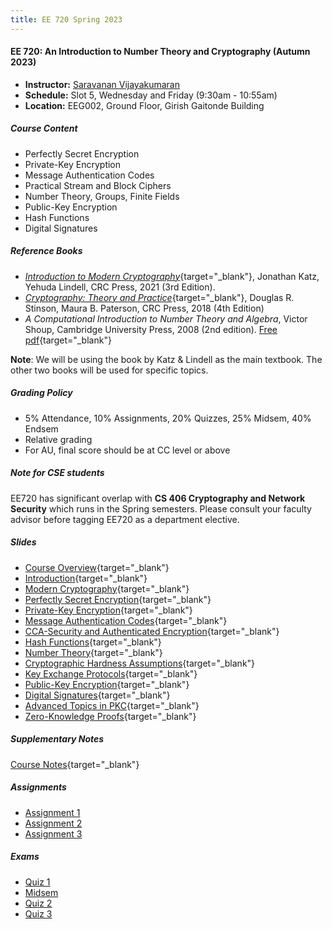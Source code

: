 ```yaml
---
title: EE 720 Spring 2023
---
```


#### EE 720: An Introduction to Number Theory and Cryptography (Autumn 2023)

-   **Instructor:** [Saravanan Vijayakumaran](http://www.ee.iitb.ac.in/~sarva)
-   **Schedule:** Slot 5, Wednesday and Friday (9:30am - 10:55am)
-   **Location:** EEG002, Ground Floor, Girish Gaitonde Building

##### Course Content

-   Perfectly Secret Encryption
-   Private-Key Encryption
-   Message Authentication Codes
-   Practical Stream and Block Ciphers
-   Number Theory, Groups, Finite Fields
-   Public-Key Encryption
-   Hash Functions
-   Digital Signatures

##### Reference Books

-   [*Introduction to Modern Cryptography*](https://www.cs.umd.edu/~jkatz/imc.html){target="_blank"}, Jonathan Katz, Yehuda Lindell, CRC Press, 2021 (3rd Edition).
-   [*Cryptography: Theory and Practice*](https://cs.uwaterloo.ca/~dstinson/CTAP4.html){target="_blank"}, Douglas R. Stinson, Maura B. Paterson, CRC Press, 2018 (4th Edition)
-   *A Computational Introduction to Number Theory and Algebra*, Victor Shoup, Cambridge University Press, 2008 (2nd edition). [Free pdf](https://www.shoup.net/ntb/){target="_blank"}

**Note**: We will be using the book by Katz & Lindell as the main textbook. The other two books will be used for specific topics.

##### Grading Policy

-   5% Attendance, 10% Assignments, 20% Quizzes, 25% Midsem, 40% Endsem
-   Relative grading
-   For AU, final score should be at CC level or above

##### Note for CSE students

EE720 has significant overlap with **CS 406 Cryptography and Network Security** which runs in the Spring semesters. Please consult your faculty advisor before tagging EE720 as a department elective.

##### Slides
- [Course Overview](./2023/slides/course-overview.html){target="_blank"}
- [Introduction](./2023/slides/introduction.html){target="_blank"}
- [Modern Cryptography](./2023/slides/modern-cryptography.html){target="_blank"}
- [Perfectly Secret Encryption](./2023/slides/perfectly-secret-encryption.html){target="_blank"}
- [Private-Key Encryption](./2023/slides/private-key-encryption.html){target="_blank"}
- [Message Authentication Codes](./2023/slides/message-authentication-codes.html){target="_blank"}
- [CCA-Security and Authenticated Encryption](./2023/slides/cca-security.html){target="_blank"}
- [Hash Functions](./2023/slides/hash-functions.html){target="_blank"}
- [Number Theory](./2023/slides/number-theory.html){target="_blank"}
- [Cryptographic Hardness Assumptions](./2023/slides/hardness-assumptions.html){target="_blank"}
- [Key Exchange Protocols](./2023/slides/key-exchange.html){target="_blank"}
- [Public-Key Encryption](./2023/slides/public-key-encryption.html){target="_blank"}
- [Digital Signatures](./2023/slides/digital-signatures.html){target="_blank"}
- [Advanced Topics in PKC](./2023/slides/advanced-topics.html){target="_blank"}
- [Zero-Knowledge Proofs](./2023/slides/zk-proofs.html){target="_blank"}

##### Supplementary Notes

[Course Notes](./2023/notes/ee720-notes.pdf){target="_blank"}

##### Assignments
  - [Assignment 1](/courses/EE720/2023/assignments/assignment1.pdf)
  - [Assignment 2](/courses/EE720/2023/assignments/assignment2.pdf)
  - [Assignment 3](/courses/EE720/2023/assignments/assignment3.pdf)

##### Exams
  - [Quiz 1](/courses/EE720/2023/exams/quiz1.pdf)
  - [Midsem](/courses/EE720/2023/exams/midsem.pdf)
  - [Quiz 2](/courses/EE720/2023/exams/quiz2.pdf)
  - [Quiz 3](/courses/EE720/2023/exams/quiz3.pdf)
